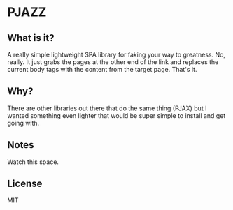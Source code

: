 # PJAZZ
## What is it?
A really simple lightweight SPA library for faking your way to greatness. No, really. It just grabs the pages at the other end of the link and replaces the current body tags with 
the content from the target page. That's it.
## Why?
There are other libraries out there that do the same thing (PJAX) but I wanted something even lighter that would be super simple to install and get going with.
## Notes
Watch this space.
## License
MIT
